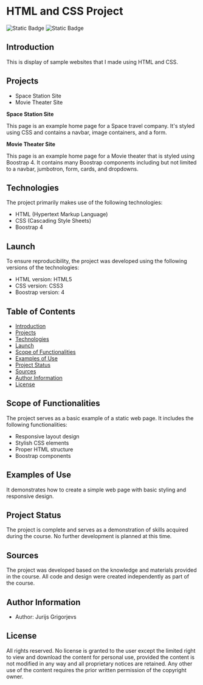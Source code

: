 # **HTML and CSS Project**
![Static Badge](https://img.shields.io/badge/HTML-red)
![Static Badge](https://img.shields.io/badge/CSS-blue)


## **Introduction**
This is display of sample websites that I made using HTML and CSS.

## **Projects**

- Space Station Site
- Movie Theater Site

**Space Station Site**

This page is an example home page for a Space travel company. It's styled using CSS and contains a navbar, image containers, and a form.

**Movie Theater Site**

This page is an example home page for a Movie theater that is styled using Boostrap 4. It contains many Boostrap components including but not limited to a navbar, jumbotron, form, cards, and dropdowns.

## **Technologies**
The project primarily makes use of the following technologies:

- HTML (Hypertext Markup Language)
- CSS (Cascading Style Sheets)
- Boostrap 4

## **Launch**
To ensure reproducibility, the project was developed using the following versions of the technologies:

- HTML version: HTML5
- CSS version: CSS3
- Boostrap version: 4

## **Table of Contents**
- [Introduction](#introduction)
- [Projects](#projects)
- [Technologies](#technologies)
- [Launch](#launch)
- [Scope of Functionalities](#scope-of-functionalities)
- [Examples of Use](#examples-of-use)
- [Project Status](#project-status)
- [Sources](#sources)
- [Author Information](#author-information)
- [License](#license)

## **Scope of Functionalities**
The project serves as a basic example of a static web page. It includes the following functionalities:
- Responsive layout design
- Stylish CSS elements
- Proper HTML structure
- Boostrap components

## **Examples of Use**
It demonstrates how to create a simple web page with basic styling and responsive design.

## **Project Status**
The project is complete and serves as a demonstration of skills acquired during the course. No further development is planned at this time.

## **Sources**
The project was developed based on the knowledge and materials provided in the course. All code and design were created independently as part of the course.

## **Author Information**
- Author: Jurijs Grigorjevs

## License
All rights reserved.
No license is granted to the user except the limited right to view and download the content for personal use, provided the content is not modified in any way and all proprietary notices are retained. Any other use of the content requires the prior written permission of the copyright owner.
